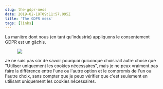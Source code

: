 ```yaml
---
slug: the-gdpr-mess
date: 2019-02-18T09:11:57.095Z
title: 'The GDPR mess'
tags: [links]
---
```

La manière dont nous (en tant qu&#39;industrie) appliquons le consentement GDPR est un gâchis.

<figure>
  <img src="/images/2019-02-18-the-gdpr-mess.jpeg">
</figure>

Je ne suis pas sûr de savoir pourquoi quiconque choisirait autre chose que &quot;Utiliser uniquement les cookies nécessaires&quot;, mais je ne peux vraiment pas faire la différence entre l&#39;une ou l&#39;autre option et le compromis de l&#39;un ou l&#39;autre choix, sans compter que je peux vérifier que c&#39;est seulement en utilisant uniquement les cookies nécessaires.
